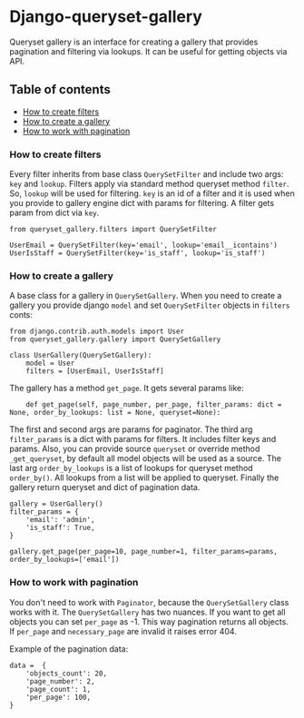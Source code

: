 # Django-queryset-gallery

Queryset gallery is an interface for creating a gallery that provides pagination and filtering via lookups. It can be useful for getting objects via API.

## Table of contents

* [How to create filters](#how-to-create-filters)
* [How to create a gallery](#how-to-create-a-gallery)
* [How to work with pagination](#how-to-work-with-pagination)

### How to create filters

Every filter inherits from base class `QuerySetFilter` and include two args: `key` and `lookup`. Filters apply via standard method queryset method `filter`. So, `lookup` will be used for filtering. `key` is an id of a filter and it is used when you provide to gallery engine dict with params for filtering. A filter gets param from dict via `key`.

```
from queryset_gallery.filters import QuerySetFilter

UserEmail = QuerySetFilter(key='email', lookup='email__icontains')
UserIsStaff = QuerySetFilter(key='is_staff', lookup='is_staff')
```

### How to create a gallery

A base class for a gallery in `QuerySetGallery`. When you need to create a gallery you provide django `model` and set `QuerySetFilter` objects in `filters` conts:

```
from django.contrib.auth.models import User
from queryset_gallery.gallery import QuerySetGallery

class UserGallery(QuerySetGallery):
    model = User
    filters = [UserEmail, UserIsStaff]
```

The gallery has a method `get_page`. It gets several params like:

```
    def get_page(self, page_number, per_page, filter_params: dict = None, order_by_lookups: list = None, queryset=None):
```

The first and second args are params for paginator. The third arg `filter_params` is a dict with params for filters. It includes filter keys and params. Also, you can provide source `queryset` or override method `_get_queryset`, by default all model objects will be used as a source.  The last arg `order_by_lookups` is a list of lookups for queryset method `order_by()`. All lookups from a list will be applied to queryset. Finally the gallery return queryset and dict of pagination data.

```
gallery = UserGallery()
filter_params = {
    'email': 'admin',
    'is_staff': True,
}

gallery.get_page(per_page=10, page_number=1, filter_params=params, order_by_lookups=['email'])
```

### How to work with pagination

You don't need to work with `Paginator`, because the `QuerySetGallery` class works with it. The `QuerySetGallery` has two nuances. If you want to get all objects you can set `per_page` as -1. This way pagination returns all objects. If `per_page` and `necessary_page` are invalid it raises error 404.

Example of the pagination data:

```
data =  {
    'objects_count': 20,
    'page_number': 2,
    'page_count': 1,
    'per_page': 100,
}
```
